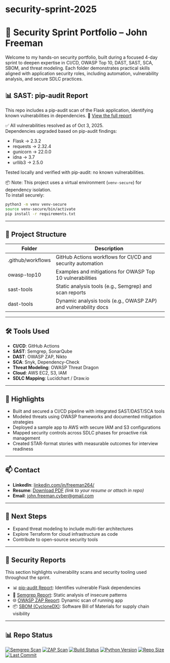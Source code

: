 # security-sprint-2025
# 🔐 Security Sprint Portfolio – John Freeman

Welcome to my hands-on security portfolio, built during a focused 4-day sprint to deepen expertise in CI/CD, OWASP Top 10, DAST, SAST, SCA, SBOM, and threat modeling. Each folder demonstrates practical skills aligned with application security roles, including automation, vulnerability analysis, and secure SDLC practices.


## 📊 SAST: pip-audit Report

This repo includes a pip-audit scan of the Flask application, identifying known vulnerabilities in dependencies.
📍 [View the full report](sast-tools/pip-audit-report.md)

✅ All vulnerabilities resolved as of Oct 3, 2025.  
Dependencies upgraded based on pip-audit findings:
- Flask → 2.3.2
- requests → 2.32.4
- gunicorn → 22.0.0
- idna → 3.7
- urllib3 → 2.5.0

Tested locally and verified with pip-audit: no known vulnerabilities.

📦 Note: This project uses a virtual environment (`venv-secure`) for dependency isolation.  
To install securely:

```bash
python3 -m venv venv-secure
source venv-secure/bin/activate
pip install -r requirements.txt
```
---

## 🧱 Project Structure

| Folder              | Description                                                  |
|---------------------|--------------------------------------------------------------|
| .github/workflows   | GitHub Actions workflows for CI/CD and security automation   |
| owasp-top10         | Examples and mitigations for OWASP Top 10 vulnerabilities    |
| sast-tools          | Static analysis tools (e.g., Semgrep) and scan reports       |
| dast-tools          | Dynamic analysis tools (e.g., OWASP ZAP) and vulnerability docs |

---

## 🛠️ Tools Used

- **CI/CD**: GitHub Actions
- **SAST**: Semgrep, SonarQube
- **DAST**: OWASP ZAP, Nikto
- **SCA**: Snyk, Dependency-Check
- **Threat Modeling**: OWASP Threat Dragon
- **Cloud**: AWS EC2, S3, IAM
- **SDLC Mapping**: Lucidchart / Draw.io

---

## 📌 Highlights

- Built and secured a CI/CD pipeline with integrated SAST/DAST/SCA tools
- Modeled threats using OWASP frameworks and documented mitigation strategies
- Deployed a sample app to AWS with secure IAM and S3 configurations
- Mapped security controls across SDLC phases for proactive risk management
- Created STAR-format stories with measurable outcomes for interview readiness

---

## 📫 Contact

- **LinkedIn**: [linkedin.com/in/freeman264/](https://www.linkedin.com/in/freeman264/) 
- **Resume**: [Download PDF](#) *(link to your resume or attach in repo)*
- **Email**: john.freeman.cyber@gmail.com 

---

## 🚀 Next Steps

- Expand threat modeling to include multi-tier architectures
- Explore Terraform for cloud infrastructure as code
- Contribute to open-source security tools

---

## 🔐 Security Reports

This section highlights vulnerability scans and security tooling used throughout the sprint.

- 📊 [pip-audit Report](sast-tools/pip-audit-report.md): Identifies vulnerable Flask dependencies
- 🧪 [Semgrep Report](sast-tools/semgrep-report.docx): Static analysis of insecure patterns
- 🌐 [OWASP ZAP Report](dast-tools/zap-report.docx): Dynamic scan of running app
- 📦 [SBOM (CycloneDX)](sast-tools/sbom.json): Software Bill of Materials for supply chain visibility

---

## 📊 Repo Status

[![Semgrep Scan](https://img.shields.io/badge/Semgrep-Passed-brightgreen)](https://github.com/JohonJ/security-sprint-2025/actions)
[![ZAP Scan](https://img.shields.io/badge/ZAP-Completed-blue)](https://github.com/JohonJ/security-sprint-2025/actions)
[![Build Status](https://img.shields.io/github/actions/workflow/status/JohonJ/security-sprint-2025/security.yml?branch=main)](https://github.com/JohonJ/security-sprint-2025/actions)
[![Python Version](https://img.shields.io/badge/Python-3.10-blue.svg)](https://www.python.org/downloads/release/python-3100/)
[![Repo Size](https://img.shields.io/github/repo-size/JohonJ/security-sprint-2025)](https://github.com/JohonJ/security-sprint-2025)
[![Last Commit](https://img.shields.io/github/last-commit/JohonJ/security-sprint-2025)](https://github.com/JohonJ/security-sprint-2025/commits/main)
